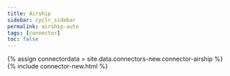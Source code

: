 ```yaml
---
title: Airship
sidebar: cyclr_sidebar
permalink: airship-auto
tags: [connector]
toc: false
---
```

{% assign connectordata = site.data.connectors-new.connector-airship %}
{% include connector-new.html %}	